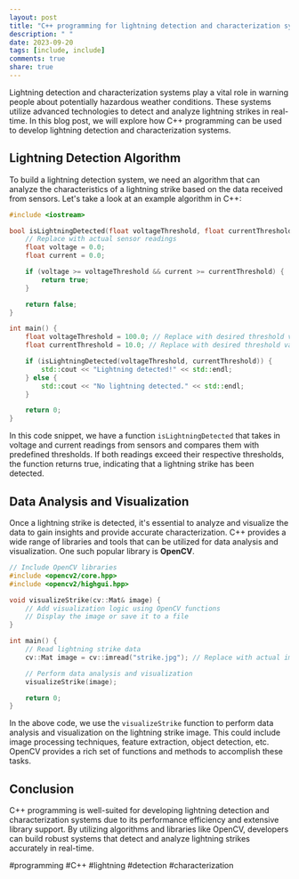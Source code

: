 ```yaml
---
layout: post
title: "C++ programming for lightning detection and characterization systems"
description: " "
date: 2023-09-20
tags: [include, include]
comments: true
share: true
---
```


Lightning detection and characterization systems play a vital role in warning people about potentially hazardous weather conditions. These systems utilize advanced technologies to detect and analyze lightning strikes in real-time. In this blog post, we will explore how C++ programming can be used to develop lightning detection and characterization systems.

## Lightning Detection Algorithm

To build a lightning detection system, we need an algorithm that can analyze the characteristics of a lightning strike based on the data received from sensors. Let's take a look at an example algorithm in C++:

```cpp
#include <iostream>

bool isLightningDetected(float voltageThreshold, float currentThreshold) {
    // Replace with actual sensor readings
    float voltage = 0.0;
    float current = 0.0;

    if (voltage >= voltageThreshold && current >= currentThreshold) {
        return true;
    }

    return false;
}

int main() {
    float voltageThreshold = 100.0; // Replace with desired threshold value
    float currentThreshold = 10.0; // Replace with desired threshold value

    if (isLightningDetected(voltageThreshold, currentThreshold)) {
        std::cout << "Lightning detected!" << std::endl;
    } else {
        std::cout << "No lightning detected." << std::endl;
    }

    return 0;
}
```

In this code snippet, we have a function `isLightningDetected` that takes in voltage and current readings from sensors and compares them with predefined thresholds. If both readings exceed their respective thresholds, the function returns true, indicating that a lightning strike has been detected.

## Data Analysis and Visualization

Once a lightning strike is detected, it's essential to analyze and visualize the data to gain insights and provide accurate characterization. C++ provides a wide range of libraries and tools that can be utilized for data analysis and visualization. One such popular library is **OpenCV**.

```cpp
// Include OpenCV libraries
#include <opencv2/core.hpp>
#include <opencv2/highgui.hpp>

void visualizeStrike(cv::Mat& image) {
    // Add visualization logic using OpenCV functions
    // Display the image or save it to a file
}

int main() {
    // Read lightning strike data
    cv::Mat image = cv::imread("strike.jpg"); // Replace with actual image file

    // Perform data analysis and visualization
    visualizeStrike(image);

    return 0;
}
```

In the above code, we use the `visualizeStrike` function to perform data analysis and visualization on the lightning strike image. This could include image processing techniques, feature extraction, object detection, etc. OpenCV provides a rich set of functions and methods to accomplish these tasks.

## Conclusion

C++ programming is well-suited for developing lightning detection and characterization systems due to its performance efficiency and extensive library support. By utilizing algorithms and libraries like OpenCV, developers can build robust systems that detect and analyze lightning strikes accurately in real-time.

#programming #C++ #lightning #detection #characterization